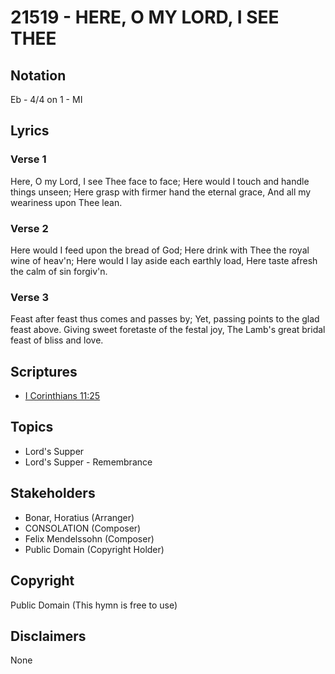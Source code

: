 # 21519 - HERE, O MY LORD, I SEE THEE

## Notation

Eb - 4/4 on 1 - MI

## Lyrics

### Verse 1

Here, O my Lord, I see Thee face to face; Here would I touch and handle things unseen; Here grasp with firmer hand the eternal grace, And all my weariness upon Thee lean.


### Verse 2

Here would I feed upon the bread of God; Here drink with Thee the royal wine of heav'n; Here would I lay aside each earthly load, Here taste afresh the calm of sin forgiv'n.

### Verse 3

Feast after feast thus comes and passes by; Yet, passing points to the glad feast above. Giving sweet foretaste of the festal joy, The Lamb's great bridal feast of bliss and love.


## Scriptures

- [I Corinthians 11:25](https://www.biblegateway.com/passage/?search=I%20Corinthians%2011%3A25)

## Topics

- Lord's Supper
- Lord's Supper - Remembrance

## Stakeholders

- Bonar, Horatius (Arranger)
- CONSOLATION (Composer)
- Felix Mendelssohn (Composer)
- Public Domain (Copyright Holder)

## Copyright

Public Domain
(This hymn is free to use)

## Disclaimers

None

